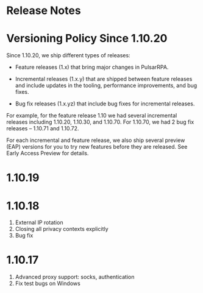 Release Notes
=

Versioning Policy Since 1.10.20
==

Since 1.10.20, we ship different types of releases:

* Feature releases (1.x) that bring major changes in PulsarRPA.

* Incremental releases (1.x.y) that are shipped between feature releases and include updates in the tooling, performance improvements, and bug fixes.

* Bug fix releases (1.x.yz) that include bug fixes for incremental releases.

For example, for the feature release 1.10 we had several incremental releases including 1.10.20, 1.10.30, and 1.10.70. 
For 1.10.70, we had 2 bug fix releases – 1.10.71 and 1.10.72.

For each incremental and feature release, we also ship several preview (EAP) versions for you to try new features before they are released. See Early Access Preview for details.

1.10.19
==

1.10.18
==

1. External IP rotation
2. Closing all privacy contexts explicitly
3. Bug fix

1.10.17
==

1. Advanced proxy support: socks, authentication
2. Fix test bugs on Windows
